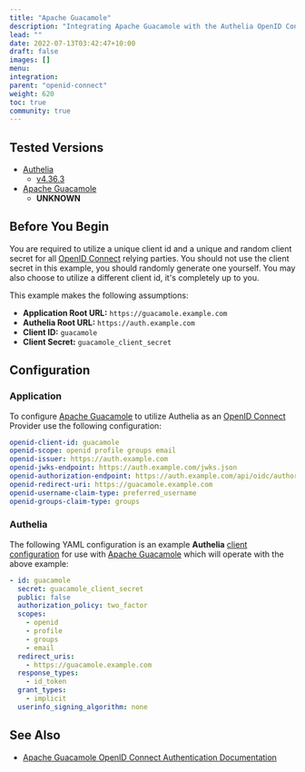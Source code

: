 ```yaml
---
title: "Apache Guacamole"
description: "Integrating Apache Guacamole with the Authelia OpenID Connect Provider."
lead: ""
date: 2022-07-13T03:42:47+10:00
draft: false
images: []
menu:
integration:
parent: "openid-connect"
weight: 620
toc: true
community: true
---
```


## Tested Versions

* [Authelia]
  * [v4.36.3](https://github.com/authelia/authelia/releases/tag/v4.36.2)
* [Apache Guacamole]
  * __UNKNOWN__

## Before You Begin

You are required to utilize a unique client id and a unique and random client secret for all [OpenID Connect] relying
parties. You should not use the client secret in this example, you should randomly generate one yourself. You may also
choose to utilize a different client id, it's completely up to you.

This example makes the following assumptions:

* __Application Root URL:__ `https://guacamole.example.com`
* __Authelia Root URL:__ `https://auth.example.com`
* __Client ID:__ `guacamole`
* __Client Secret:__ `guacamole_client_secret`

## Configuration

### Application

To configure [Apache Guacamole] to utilize Authelia as an [OpenID Connect] Provider use the following configuration:

```yaml
openid-client-id: guacamole
openid-scope: openid profile groups email
openid-issuer: https://auth.example.com
openid-jwks-endpoint: https://auth.example.com/jwks.json
openid-authorization-endpoint: https://auth.example.com/api/oidc/authorization?state=1234abcedfdhf
openid-redirect-uri: https://guacamole.example.com
openid-username-claim-type: preferred_username
openid-groups-claim-type: groups
```

### Authelia

The following YAML configuration is an example __Authelia__
[client configuration](../../../configuration/identity-providers/open-id-connect.md#clients) for use with
[Apache Guacamole] which will operate with the above example:

```yaml
- id: guacamole
  secret: guacamole_client_secret
  public: false
  authorization_policy: two_factor
  scopes:
    - openid
    - profile
    - groups
    - email
  redirect_uris:
    - https://guacamole.example.com
  response_types:
    - id_token
  grant_types:
    - implicit
  userinfo_signing_algorithm: none
```

## See Also

* [Apache Guacamole OpenID Connect Authentication Documentation](https://guacamole.apache.org/doc/gug/openid-auth.html)

[Authelia]: https://www.authelia.com
[Apache Guacamole]: https://guacamole.apache.org/
[OpenID Connect]: ../../openid-connect/introduction.md




